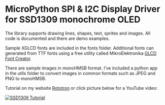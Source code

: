 # MicroPython SPI & I2C Display Driver for SSD1309 monochrome OLED
The library supports drawing lines, shapes, text, sprites and images.  All code is documented and there are demo examples.

Sample XGLCD fonts are included in the fonts folder.  Additional fonts can generated from TTF fonts using a free utility called MikroElektronika [GLCD Font Creator](https://www.mikroe.com/glcd-font-creator).

There are sample images in monoHMSB format.  I’ve included a python app in the utils folder to convert images in common formats such as JPEG and PNG to monoHMSB.

Tutorial on my website [Rototron](https://www.rototron.info/projects/wi-fi-caller-id-blocking/) or click picture below for a YouTube video:

[![SSD1309 Tutorial](https://img.youtube.com/vi/GhXtQNxpKeo/sddefault.jpg)](https://youtu.be/GhXtQNxpKeo)
